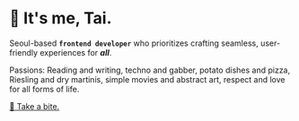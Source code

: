 # 🥷 It's me, Tai.

Seoul-based <strong>`frontend developer`</strong> who prioritizes crafting seamless, user-friendly experiences for <strong><em>all</em></strong>.

Passions: Reading and writing, techno and gabber, potato dishes and pizza, Riesling and dry martinis, simple movies and abstract art, respect and love for all forms of life.

[🍪 Take a bite.](https://taiscookie.com)
